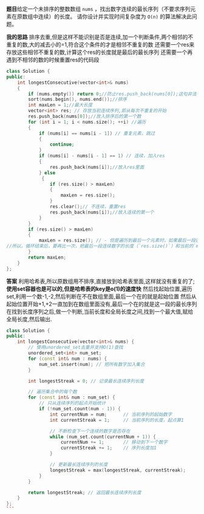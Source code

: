 **题目**给定一个未排序的整数数组 `nums` ，找出数字连续的最长序列（不要求序列元素在原数组中连续）的长度。
请你设计并实现时间复杂度为 `O(n)` 的算法解决此问题。

**我的思路**
排序去重,但是这样不能识别是否是连续,加一个判断条件,两个相邻的不重复的数,大的减去小的=1,符合这个条件的才是相邻不重复的数
还需要一个res来存放这些相邻不重复的数,计算这个res的长度就是最后的最长序列
还需要一个再遇到不相邻的数的时候重置res的代码段

```cpp
class Solution {
public:
    int longestConsecutive(vector<int>& nums) 
    {
        if (nums.empty()) return 0;//防止res.push_back(nums[0]);这句非法
        sort(nums.begin(), nums.end());//排序
        int maxLen = 1;//最大长度
        vector<int> res; // 存放当前连续序列,即从每次不重复的开始
        res.push_back(nums[0]);//放入排序后的第一个数
        for (int i = 1; i < nums.size(); ++i) //遍历
        {
            if (nums[i] == nums[i - 1]) // 重复元素，跳过
            {                
                continue;
            }
            if (nums[i] - nums[i - 1] == 1) // 连续，加入res
            {                
                res.push_back(nums[i]);//放入res里面
            } else
             {
                if (res.size() > maxLen) 
                {
	                maxLen = res.size();
                }
                res.clear();// 不连续，重置res
                res.push_back(nums[i]);//放入连续的第一个
            }
        }
        if (res.size() > maxLen) 
        {
	        maxLen = res.size(); // - 但是遍历到最后一个元素时，如果最后一段连续序列是最长的，这段序列不会遇到“不连续”而自动进行比较和更新。
//所以，循环结束后，要再比一次，把最后一段连续数字的长度（`res.size()`）和当前的`maxLen`再比较一次，防止“最长连续段”出现在数组结尾时被漏掉。
        }
        return maxLen;
    }
};
```

**答案**
利用哈希表,所以原数组用不排序,直接放到哈希表里面,这样就没有重复的了;**使用set容器也是可以的,但是哈希表的key是o(1)的速度快**
然后找起始位置,遍历set,利用一个数-1,-2,然后判断在不在数组里面,最后一个在的就是起始位置
然后从起始位置开始+1,+2一直加到在数组里面没有,最后一个在的就是这一段的最长序列
在找到长度序列之后,做一个判断,当前长度和全局长度之间,找到一个最大值,赋给全局长度,然后输出.

````cpp
class Solution {
public:
    int longestConsecutive(vector<int>& nums) {
        // 使用unordered_set去重并支持O(1)查找
        unordered_set<int> num_set;
        for (const int& num : nums) {
            num_set.insert(num); // 把所有数字加入集合
        }

        int longestStreak = 0; // 记录最长连续序列长度

        // 遍历集合中的每个数
        for (const int& num : num_set) {
            // 只从连续序列的起点开始统计
            if (!num_set.count(num - 1)) {
                int currentNum = num;      // 当前序列的起始数字
                int currentStreak = 1;     // 当前序列的长度，起点算1

                // 不断检查下一个连续的数字是否存在
                while (num_set.count(currentNum + 1)) {
                    currentNum += 1;       // 移动到下一个数字
                    currentStreak += 1;    // 序列长度加1
                }

                // 更新最长连续序列的长度
                longestStreak = max(longestStreak, currentStreak);
            }
        }

        return longestStreak; // 返回最长连续序列长度
    }
};
```

